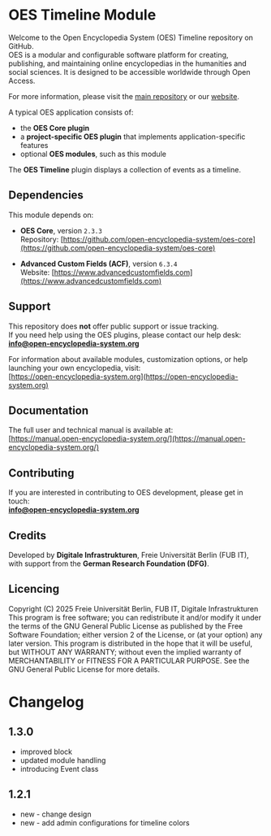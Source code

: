 # OES Timeline Module
Welcome to the Open Encyclopedia System (OES) Timeline repository on GitHub.  
OES is a modular and configurable software platform for creating, publishing, and maintaining online encyclopedias in the humanities and social sciences. It is designed to be accessible worldwide through Open Access.

For more information, please visit the [main repository](https://github.com/open-encyclopedia-system) or our [website](https://open-encyclopedia-system.org).

A typical OES application consists of:
- the **OES Core plugin**
- a **project-specific OES plugin** that implements application-specific features
- optional **OES modules**, such as this module

The **OES Timeline** plugin displays a collection of events as a timeline.

## Dependencies
This module depends on:

- **OES Core**, version `2.3.3`  
  Repository: [https://github.com/open-encyclopedia-system/oes-core](https://github.com/open-encyclopedia-system/oes-core)

- **Advanced Custom Fields (ACF)**, version `6.3.4`  
  Website: [https://www.advancedcustomfields.com](https://www.advancedcustomfields.com)

## Support
This repository does **not** offer public support or issue tracking.  
If you need help using the OES plugins, please contact our help desk:  
**info@open-encyclopedia-system.org**

For information about available modules, customization options, or help launching your own encyclopedia, visit:  
[https://open-encyclopedia-system.org](https://open-encyclopedia-system.org)

## Documentation
The full user and technical manual is available at:  
[https://manual.open-encyclopedia-system.org/](https://manual.open-encyclopedia-system.org/)

## Contributing
If you are interested in contributing to OES development, please get in touch:  
**info@open-encyclopedia-system.org**

## Credits
Developed by **Digitale Infrastrukturen**, Freie Universität Berlin (FUB IT),  
with support from the **German Research Foundation (DFG)**.

## Licencing
Copyright (C) 2025
Freie Universität Berlin, FUB IT, Digitale Infrastrukturen
This program is free software; you can redistribute it and/or modify it under the terms of the GNU General Public
License as published by the Free Software Foundation; either version 2 of the License, or (at your option) any later
version.
This program is distributed in the hope that it will be useful, but WITHOUT ANY WARRANTY; without even the implied
warranty of MERCHANTABILITY or FITNESS FOR A PARTICULAR PURPOSE.  See the GNU General Public License for more details.

# Changelog

## 1.3.0
- improved block
- updated module handling
- introducing Event class

## 1.2.1
- new - change design
- new - add admin configurations for timeline colors